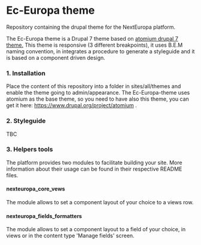 # Ec-Europa theme
Repository containing the drupal theme for the NextEuropa platform.

The Ec-Europa theme is a Drupal 7 theme based on [atomium drupal 7 theme.](https://www.drupal.org/project/atomium)
This theme is responsive (3 different breakpoints), it uses B.E.M naming 
convention, in integrates a procedure to generate a styleguide and it is based 
on a component driven design. 

### 1. Installation

Place the content of this repository into a folder in sites/all/themes and 
enable the theme going to admin/appearance.
The Ec-Europa-theme uses atomium as the base theme, so you need to have also 
this theme, you can get it here: https://www.drupal.org/project/atomium .

### 2. Styleguide

TBC

### 3. Helpers tools

The platform provides two modules to facilitate building your site.
More information about their usage can be found in their respective README 
files.

#### nexteuropa_core_vews
The module allows to set a component layout of your choice to a views row. 

#### nexteuropa_fields_formatters
The module allows to set a component layout to a field of your choice, in views
or in the content type 'Manage fields' screen.